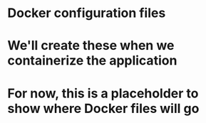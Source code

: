 # Docker configuration files
# We'll create these when we containerize the application

# For now, this is a placeholder to show where Docker files will go
